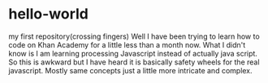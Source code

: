 # hello-world
my first repository(crossing fingers)
Well I have been trying to learn how to code on Khan Academy for a little less than a month now. What I didn't know is I am learning processing Javascript instead of actually java script. So this is awkward but I have heard it is basically safety wheels for the real javascript. Mostly same concepts just a little more intricate and complex.
